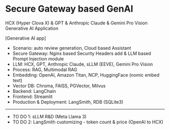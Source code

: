 # Secure Gateway based GenAI
HCX (Hyper Clova X) & GPT & Anthropic Claude & Gemini Pro Vision Generative AI Application

[Generative AI app]
- Scenario: auto review generation, Cloud based Assistant
- Secure Gateway: Nginx based Security Headers add & LLM based Prompt Injection module
- LLM: HCX, GPT, Anthropic Claude, sLLM (EEVE), Gemini Pro Vision
- Process: RAG, Multimodal RAG
- Embedding: OpenAI, Amazon Titan, NCP, HuggingFace (nomic embed text)
- Vector DB: Chroma, FAISS, PGVector, Milvus
- Backend: LangChain
- Frontend: Streamlit
- Production & Deployment: LangSmith, RDB (SQLite3)
-----
- TO DO 1: sLLM R&D (Meta Llama 3)
- TO DO 2: LangSmith customizing - token count & price (OpenAI to HCX)
